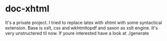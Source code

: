 doc-xhtml
=========

It's a private project. I tried to replace latex with xhtml with some syntactical extension. Base is xslt, css and wkhtmltopdf and saxon as xslt engine. It's very unstructered til now. If youre interested have a look at ./generate